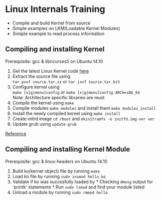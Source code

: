 Linux Internals Training
========================

* Compile and build Kernel from source
* Simple examples on LKM(Loadable Kernel Modules)
* Simiple example to read process information


Compiling and installing Kernel
----------------------------------------------------
Prerequisite: gcc & libncurses5 on Ubuntu 14.10

1. Get the latest Linux Kernel code [here](http://kernel.org/)
2. Extract the source file using  
   `tar pxvf source.tar.xz` or `tar jxvf source.tar.bz3`
3. Configure kernel using  
   `make [x|g|menu]config` or `make [x|g|menu]config ARCH=x86_64`  
   Note: Architecture specific libraries are must
4. Compile the kernel using `make`
5. Compile modules `make modules` and install them `make modules_install`
6. Install the newly compiled kernel using `make install`
7. Create initrd image `cd /boot` and `mkinitramfs -o initfd.img-ver ver`
8. Update grub using `update-grub`

[Reference](http://www.cyberciti.biz/tips/compiling-linux-kernel-26.html)


Compiling and installing Kernel Module
----------------------------------------------------
Prerequisite: gcc & linux-headers on Ubuntu 14.10

  1. Build ko(kernel object) file by running `make`
  2. Load ko file by running `sudo insmod hello.ko`
  3. Validate if ko was succesfully loaded by 
    * Checking `dmesg` output for 'printk' statements
    * Run `sudo lsmod` and find your module listed
  4. Unload a module by running `sudo rmmod hello`

